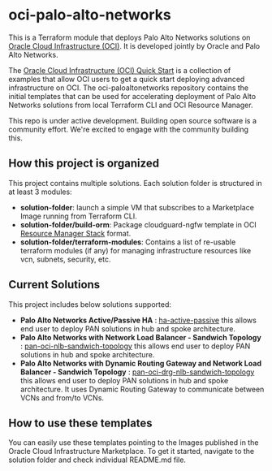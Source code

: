 # oci-palo-alto-networks

This is a Terraform module that deploys Palo Alto Networks solutions on [Oracle Cloud Infrastructure (OCI)](https://cloud.oracle.com/en_US/cloud-infrastructure). It is developed jointly by Oracle and Palo Alto Networks.

The [Oracle Cloud Infrastructure (OCI) Quick Start](https://github.com/oracle?q=quickstart) is a collection of examples that allow OCI users to get a quick start deploying advanced infrastructure on OCI. The oci-paloaltonetworks repository contains the initial templates that can be used for accelerating deployment of Palo Alto Networks solutions from local Terraform CLI and OCI Resource Manager.

This repo is under active development.  Building open source software is a community effort.  We're excited to engage with the community building this.

## How this project is organized

This project contains multiple solutions. Each solution folder is structured in at least 3 modules:

- **solution-folder**: launch a simple VM that subscribes to a Marketplace Image running from Terraform CLI.
- **solution-folder/build-orm**: Package cloudguard-ngfw template in OCI [Resource Manager Stack](https://docs.cloud.oracle.com/iaas/Content/ResourceManager/Tasks/managingstacksandjobs.htm) format.
- **solution-folder/terraform-modules**: Contains a list of re-usable terraform modules (if any) for managing infrastructure resources like vcn, subnets, security, etc.

## Current Solutions 

This project includes below solutions supported: 

- **Palo Alto Networks Active/Passive HA** : [ha-active-passive](ha-active-passive) this allows end user to deploy PAN solutions in hub and spoke architecture. 
- **Palo Alto Networks with Network Load Balancer - Sandwich Topology** : [pan-oci-nlb-sandwich-topology](nlb-use-case) this allows end user to deploy PAN solutions in hub and spoke architecture. 
- **Palo Alto Networks with Dynamic Routing Gateway and Network Load Balancer - Sandwich Topology** : [pan-oci-drg-nlb-sandwich-topology](drg-nlb-use-case) this allows end user to deploy PAN solutions in hub and spoke architecture. It uses Dynamic Routing Gateway to communicate between VCNs and from/to VCNs. 

## How to use these templates

You can easily use these templates pointing to the Images published in the Oracle Cloud Infrastructure Marketplace. To get it started, navigate to the solution folder and check individual README.md file. 
